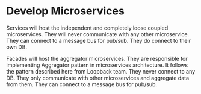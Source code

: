 # Develop Microservices

Services will host the independent and completely loose coupled microservices. They will never communicate with any other microservice. They can connect to a message bus for pub/sub. They do connect to their own DB.

Facades will host the aggregator microservices. They are responsible for implementing Aggregator pattern in microservices architecture. It follows the pattern described here from Loopback team. They never connect to any DB. They only communicate with other microservices and aggregate data from them. They can connect to a message bus for pub/sub.
